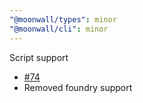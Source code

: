 ```yaml
---
"@moonwall/types": minor
"@moonwall/cli": minor
---
```


Script support
- [#74](https://github.com/Moonsong-Labs/moonwall/issues/74)
- Removed foundry support